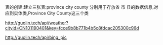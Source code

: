 表的创建:建立三张表:province city county 分别用于存放省 市 县的数据信息,对应到实体类,Province City County这三个类









http://guolin.tech/api/weather?cityid=CN101190401&key=fcce9b8b771b4b5c8fdcac205300c96d

http://guolin.tech/api/bing_pic